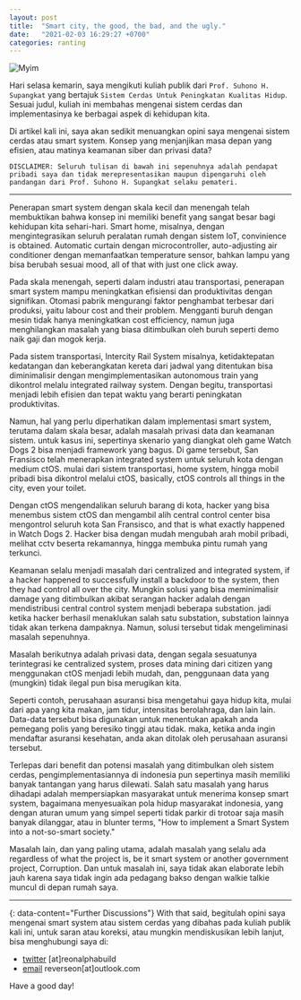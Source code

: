 ```yaml
---
layout: post
title:  "Smart city, the good, the bad, and the ugly."
date:   "2021-02-03 16:29:27 +0700"
categories: ranting
---
```

![Myim](https://i.pinimg.com/564x/a8/d4/aa/a8d4aa77e79b9649791919051d6ffc19.jpg)

Hari selasa kemarin, saya mengikuti kuliah publik dari `Prof. Suhono H. Supangkat` yang bertajuk `Sistem Cerdas Untuk Peningkatan Kualitas Hidup`. Sesuai judul, kuliah ini membahas mengenai sistem cerdas dan implementasinya ke berbagai aspek di kehidupan kita.

Di artikel kali ini, saya akan sedikit menuangkan opini saya mengenai sistem cerdas atau smart system. Konsep yang menjanjikan masa depan yang efisien, atau matinya keamanan siber dan privasi data?

`DISCLAIMER: Seluruh tulisan di bawah ini sepenuhnya adalah pendapat pribadi saya dan tidak merepresentasikan maupun dipengaruhi oleh pandangan dari Prof. Suhono H. Supangkat selaku pemateri.`

---
Penerapan smart system dengan skala kecil dan menengah telah membuktikan bahwa konsep ini memiliki benefit yang sangat besar bagi kehidupan kita sehari-hari. Smart home, misalnya, dengan mengintegrasikan seluruh peralatan rumah dengan sistem IoT, convinience is obtained. Automatic curtain dengan microcontroller, auto-adjusting air conditioner dengan memanfaatkan temperature sensor, bahkan lampu yang bisa berubah sesuai mood, all of that with just one click away.

Pada skala menengah, seperti dalam industri atau transportasi, penerapan smart system mampu meningkatkan efisiensi dan produktivitas dengan signifikan. Otomasi pabrik mengurangi faktor penghambat terbesar dari produksi, yaitu labour cost and their problem. Mengganti buruh dengan mesin tidak hanya meningkatkan cost efficiency, namun juga menghilangkan masalah yang biasa ditimbulkan oleh buruh seperti demo naik gaji dan mogok kerja.

Pada sistem transportasi, Intercity Rail System misalnya, ketidaktepatan kedatangan dan keberangkatan kereta dari jadwal yang ditentukan bisa diminimalisir dengan mengimplementasikan autonomous train yang dikontrol melalu integrated railway system. Dengan begitu, transportasi menjadi lebih efisien dan tepat waktu yang berarti peningkatan produktivitas.

Namun, hal yang perlu diperhatikan dalam implementasi smart system, terutama dalam skala besar, adalah masalah privasi data dan keamanan sistem. untuk kasus ini, sepertinya skenario yang diangkat oleh game Watch Dogs 2 bisa menjadi framework yang bagus.
Di game tersebut, San Fransisco telah menerapkan integrated system untuk seluruh kota dengan medium ctOS. mulai dari sistem transportasi, home system, hingga mobil pribadi bisa dikontrol melalui ctOS, basically, ctOS controls all things in the city, even your toilet.

Dengan ctOS mengendalikan seluruh barang di kota, hacker yang bisa menembus sistem ctOS dan mengambil alih central control center bisa mengontrol seluruh kota San Fransisco, and that is what exactly happened in Watch Dogs 2. Hacker bisa dengan mudah mengubah arah mobil pribadi, melihat cctv beserta rekamannya, hingga membuka pintu rumah yang terkunci.

Keamanan selalu menjadi masalah dari centralized and integrated system, if a hacker happened to successfully install a backdoor to the system, then they had control all over the city. Mungkin solusi yang bisa meminimalisir damage yang ditimbulkan akibat serangan hacker adalah dengan mendistribusi central control system menjadi beberapa substation. jadi ketika hacker berhasil menaklukan salah satu substation, substation lainnya tidak akan terkena dampaknya. Namun, solusi tersebut tidak mengeliminasi masalah sepenuhnya.

Masalah berikutnya adalah privasi data, dengan segala sesuatunya terintegrasi ke centralized system, proses data mining dari citizen yang menggunakan ctOS menjadi lebih mudah, dan, penggunaan data yang (mungkin) tidak ilegal pun bisa merugikan kita. 

Seperti contoh, perusahaan asuransi bisa mengetahui gaya hidup kita, mulai dari apa yang kita makan, jam tidur, intensitas berolahraga, dan lain lain. Data-data tersebut bisa digunakan untuk menentukan apakah anda pemegang polis yang beresiko tinggi atau tidak. maka, ketika anda ingin mendaftar asuransi kesehatan, anda akan ditolak oleh perusahaan asuransi tersebut.

Terlepas dari benefit dan potensi masalah yang ditimbulkan oleh sistem cerdas, pengimplementasiannya di indonesia pun sepertinya masih memiliki banyak tantangan yang harus dilewati. Salah satu masalah yang harus dihadapi adalah mempersiapkan masyarakat untuk menerima konsep smart system, bagaimana menyesuaikan pola hidup masyarakat indonesia, yang dengan aturan umum yang simpel seperti tidak parkir di trotoar saja masih banyak dilanggar, atau in blunter terms, "How to implement a Smart System into a not-so-smart society."

Masalah lain, dan yang paling utama, adalah masalah yang selalu ada regardless of what the project is, be it smart system or another government project, Corruption. Dan untuk masalah ini, saya tidak akan elaborate lebih jauh karena saya tidak ingin ada pedagang bakso dengan walkie talkie muncul di depan rumah saya.

---
{: data-content="Further Discussions"}
With that said, begitulah opini saya mengenai smart system atau sistem cerdas yang dibahas pada kuliah publik kali ini, untuk saran atau koreksi, atau mungkin mendiskusikan lebih lanjut, bisa menghubungi saya di:

- [twitter](https://www.twitter.com/reonalphabuild) [at]reonalphabuild
- [email](mailto:reverseon@outlook.com) reverseon[at]outlook.com 

Have a good day!
